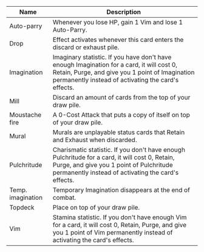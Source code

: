 | Name | Description |
| ---- | ----------- |
| Auto-parry | Whenever you lose HP, gain 1 Vim and lose 1 Auto-Parry. |
| Drop | Effect activates whenever this card enters the discard or exhaust pile. |
| Imagination | Imaginary statistic. If you have don't have enough Imagination for a card, it will cost 0, Retain, Purge, and give you 1 point of Imagination permanently instead of activating the card's effects. |
| Mill | Discard an amount of cards from the top of your draw pile. |
| Moustache fire | A 0-Cost Attack that puts a copy of itself on top of your draw pile. |
| Mural | Murals are unplayable status cards that Retain and Exhaust when discarded. |
| Pulchritude | Charismatic statistic. If you don't have enough Pulchritude for a card, it will cost 0, Retain, Purge, and give you 1 point of Pulchritude permanently instead of activating the card's effects. |
| Temp. imagination | Temporary Imagination disappears at the end of combat. |
| Topdeck | Place on top of your draw pile. |
| Vim | Stamina statistic. If you don't have enough Vim for a card, it will cost 0, Retain, Purge, and give you 1 point of Vim permanently instead of activating the card's effects. |
